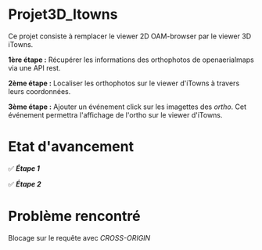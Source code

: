 # Projet3D_Itowns
Ce projet consiste à remplacer le viewer 2D OAM-browser par le viewer 3D iTowns.

**1ère étape :** Récupérer les informations des orthophotos de openaerialmaps via une API rest.

**2ème étape :** Localiser les orthophotos sur le viewer d'iTowns à travers leurs coordonnées.

**3ème étape :** Ajouter un événement click sur les imagettes des *ortho*. Cet événement permettra l'affichage de l'ortho sur le viewer d'iTowns.

# Etat d'avancement
:white_check_mark: ***Étape 1*** 

:white_check_mark: ***Étape 2*** 


# Problème rencontré
Blocage sur le requête avec *CROSS-ORIGIN*

